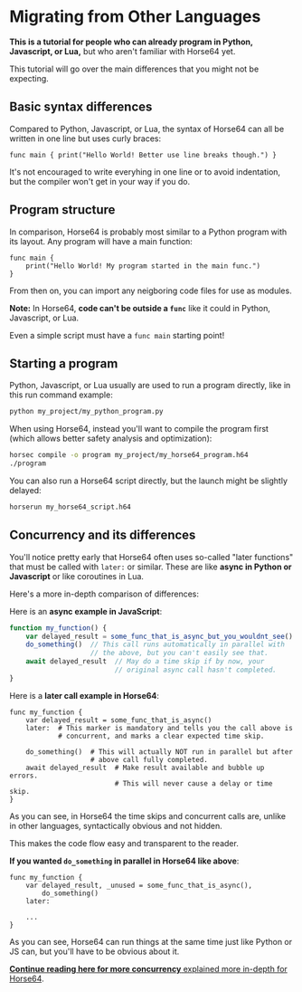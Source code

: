 
<!-- For license of this file, see LICENSE.md in the base dir. -->

Migrating from Other Languages
==============================

**This is a tutorial for people who can already program in
Python, Javascript, or Lua,** but who aren't familiar with Horse64
yet.

This tutorial will go over the main differences that you might
not be expecting.


Basic syntax differences
------------------------

Compared to Python, Javascript, or Lua, the syntax of Horse64
can all be written in one line but uses curly braces:

  ```Horse64
  func main { print("Hello World! Better use line breaks though.") }
  ```

It's not encouraged to write everyhing in one line or to avoid
indentation, but the compiler won't get in your way if you do.


Program structure
-----------------

In comparison, Horse64 is probably most similar to a Python
program with its layout. Any program will have a main function:

```Horse64
func main {
    print("Hello World! My program started in the main func.")
}
```

From then on, you can import any neigboring code files for
use as modules.

**Note:** In Horse64, **code can't be outside
a `func`** like it could in Python, Javascript, or Lua.

Even a simple script must have a `func main` starting point!


Starting a program
------------------

Python, Javascript, or Lua usually are used to run a program
directly, like in this run command example:

```bash
python my_project/my_python_program.py
```

When using Horse64, instead you'll want to compile the program
first (which allows better safety analysis and optimization):

```bash
horsec compile -o program my_project/my_horse64_program.h64
./program
```

You can also run a Horse64 script directly, but the launch
might be slightly delayed:

```bash
horserun my_horse64_script.h64
```


Concurrency and its differences
-------------------------------

You'll notice pretty early that Horse64 often uses so-called
"later functions" that must be called with `later:` or similar.
These are like **async in Python or Javascript** or like
coroutines in Lua.

Here's a more in-depth comparison of differences:

Here is an **async example in JavaScript**:

```JavaScript
function my_function() {
    var delayed_result = some_func_that_is_async_but_you_wouldnt_see()
    do_something()  // This call runs automatically in parallel with
                    // the above, but you can't easily see that.
    await delayed_result  // May do a time skip if by now, your
                          // original async call hasn't completed.
}
```

Here is a **later call example in Horse64**:

```Horse64
func my_function {
    var delayed_result = some_func_that_is_async()
    later:  # This marker is mandatory and tells you the call above is
            # concurrent, and marks a clear expected time skip.

    do_something()  # This will actually NOT run in parallel but after
                    # above call fully completed.
    await delayed_result  # Make result available and bubble up errors.
                          # This will never cause a delay or time skip.
}
```

As you can see, in Horse64 the time skips and concurrent calls are,
unlike in other languages, syntactically obvious and not hidden.

This makes the code flow easy and transparent to the reader.

**If you wanted `do_something` in parallel in Horse64 like above**:

```Horse64
func my_function {
    var delayed_result, _unused = some_func_that_is_async(),
        do_something()
    later:

    ...
}
```

As you can see, Horse64 can run things at the same time just like
Python or JS can, but you'll have to be obvious about it.

[**Continue reading here for more concurrency** explained
more in-depth for Horse64](/docs/Concurrency.md).

